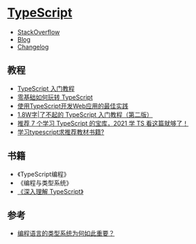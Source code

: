 # [TypeScript](http://www.typescriptlang.org)

- [StackOverflow](https://stackoverflow.com/questions/tagged/typescript)
- [Blog](https://devblogs.microsoft.com/typescript/)
- [Changelog](https://www.typescriptlang.org/docs/handbook/release-notes/overview.html)

## 教程

- [TypeScript 入门教程](https://ts.xcatliu.com/introduction/hello-typescript.html)
- [零基础如何玩转 TypeScript](https://zhuanlan.zhihu.com/c_206498766)
- [使用TypeScript开发Web应用的最佳实践](https://yrq110.me/post/front-end/best-practice-of-typescript-in-webapp-developing/)
- [1.8W字|了不起的 TypeScript 入门教程（第二版）](http://semlinker.com/ts-comprehensive-tutorial/)
- [推荐 7 个学习 TypeScript 的宝库，2021 学 TS 看这篇就够了！](https://segmentfault.com/a/1190000038959316)
- [学习typescript求推荐教材书籍?](https://www.zhihu.com/question/264894569)

## 书籍

- 《TypeScript编程》
- 《编程与类型系统》
- [《深入理解 TypeScript》](https://jkchao.github.io/typescript-book-chinese/)

## 参考

- [编程语言的类型系统为何如此重要？](https://www.zhihu.com/question/23434097)
